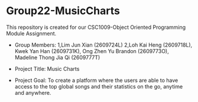 # Group22-MusicCharts
This repository is created for our CSC1009-Object Oriented Programming Module Assignment.

- Group Members:
1,Lim Jun Xian (2609724L) 2,Loh Kai Heng (2609718L), Kwek Yan Han (2609731K), Ong Zhen Yu Brandon (2609773O), Madeline Thong Jia Qi (2609777T)

- Project Title:
Music Charts

- Project Goal:
To create a platform where the users are able to have access to the top global songs and their statistics on the go, anytime and anywhere.
